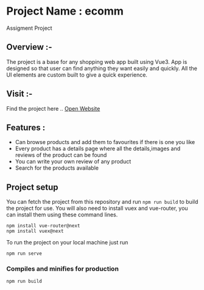 # Project Name : ecomm
Assigment Project

## Overview :-
The project is a base for any shopping web app built using Vue3. App is designed so that user can find anything they want easily and quickly. All the UI elements are custom built to give a quick experience.

## Visit :-
Find the project here ..  [Open Website](https://ecomm-cfdea.web.app)

## Features : 
- Can browse products and add them to favourites if there is one you like
- Every product has a details page where all the details,images and reviews of the product can be found
- You can write your own review of any product
- Search for the products available

## Project setup

You can fetch the project from this repository and run `npm run build` to build the project for use.
You will also need to install vuex and vue-router, you can install them using these command lines.

```
npm install vue-router@next
npm install vuex@next
```

To run the project on your local machine just run 
```
npm run serve
```

### Compiles and minifies for production
```
npm run build
```